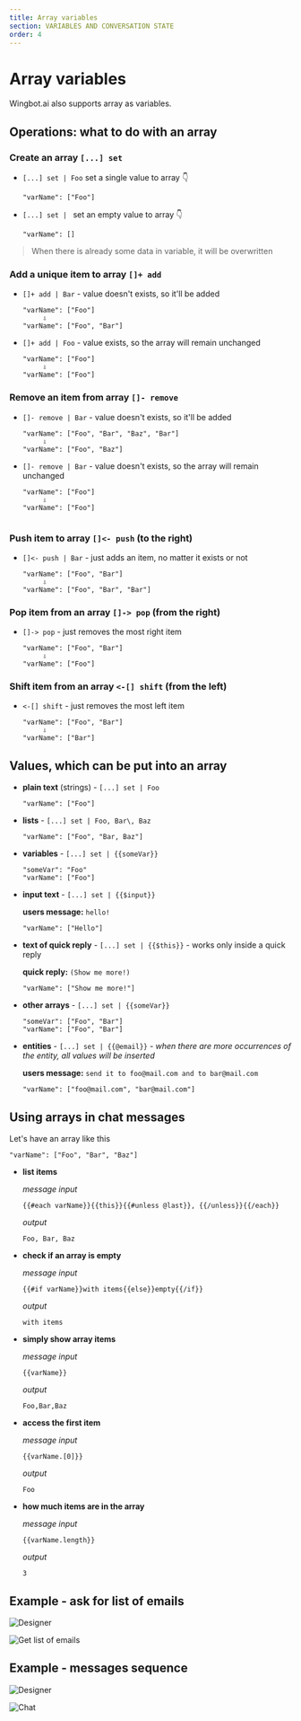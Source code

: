 ```yaml
---
title: Array variables
section: VARIABLES AND CONVERSATION STATE
order: 4
---
```


# Array variables

Wingbot.ai also supports array as variables.

## Operations: what to do with an array

### Create an array `[...] set`

- `[...] set | Foo` set a single value to array 👇
  ```
  "varName": ["Foo"]
  ```
- `[...] set | ` set an empty value to array 👇
  ```
  "varName": []
  ```

> When there is already some data in variable, it will be overwritten

### Add a unique item to array `[]+ add`

- `[]+ add | Bar` - value doesn't exists, so it'll be added
    ```
    "varName": ["Foo"]
         ⇩
    "varName": ["Foo", "Bar"]
    ```

- `[]+ add | Foo` - value exists, so the array will remain unchanged
    ```
    "varName": ["Foo"]
         ⇩
    "varName": ["Foo"]
    ```
### Remove an item from array `[]- remove`

- `[]- remove | Bar` - value doesn't exists, so it'll be added
    ```
    "varName": ["Foo", "Bar", "Baz", "Bar"]
         ⇩
    "varName": ["Foo", "Baz"]
    ```

- `[]- remove | Bar` - value doesn't exists, so the array will remain unchanged
    ```
    "varName": ["Foo"]
         ⇩
    "varName": ["Foo"]
    ```

  ```
### Push item to array `[]<- push` (to the right)

- `[]<- push | Bar` - just adds an item, no matter it exists or not
    ```
    "varName": ["Foo", "Bar"]
         ⇩
    "varName": ["Foo", "Bar", "Bar"]
    ```

### Pop item from an array `[]-> pop` (from the right)

- `[]-> pop` - just removes the most right item
    ```
    "varName": ["Foo", "Bar"]
         ⇩
    "varName": ["Foo"]
    ```

### Shift item from an array `<-[] shift` (from the left)

- `<-[] shift` - just removes the most left item
    ```
    "varName": ["Foo", "Bar"]
         ⇩
    "varName": ["Bar"]
    ```

## Values, which can be put into an array

- **plain text** (strings) - `[...] set | Foo`
  ```
  "varName": ["Foo"]
  ```

- **lists** - `[...] set | Foo, Bar\, Baz`
  ```
  "varName": ["Foo", "Bar, Baz"]
  ```

- **variables** - `[...] set | {{someVar}}`
  ```
  "someVar": "Foo"
  "varName": ["Foo"]
  ```

- **input text** - `[...] set | {{$input}}`

  **users message:** `hello!`
  ```
  "varName": ["Hello"]
  ```

- **text of quick reply** - `[...] set | {{$this}}` - works only inside a quick reply

  **quick reply:** `(Show me more!)`
  ```
  "varName": ["Show me more!"]
  ```

- **other arrays** - `[...] set | {{someVar}}`
  ```
  "someVar": ["Foo", "Bar"]
  "varName": ["Foo", "Bar"]
  ```

- **entities** - `[...] set | {{@email}}` - *when there are more occurrences of the entity, all values will be inserted*

  **users message:** `send it to foo@mail.com and to bar@mail.com`
  ```
  "varName": ["foo@mail.com", "bar@mail.com"]
  ```

## Using arrays in chat messages

Let's have an array like this

```
"varName": ["Foo", "Bar", "Baz"]
```

- **list items**

  *message input*

  ```
  {{#each varName}}{{this}}{{#unless @last}}, {{/unless}}{{/each}}
  ```

  *output*

  ```
  Foo, Bar, Baz
  ```

- **check if an array is empty**

  *message input*

  ```
  {{#if varName}}with items{{else}}empty{{/if}}
  ```

  *output*

  ```
  with items
  ```

- **simply show array items**

  *message input*

  ```
  {{varName}}
  ```

  *output*

  ```
  Foo,Bar,Baz
  ```

- **access the first item**

  *message input*

  ```
  {{varName.[0]}}
  ```

  *output*

  ```
  Foo
  ```
- **how much items are in the array**

  *message input*

  ```
  {{varName.length}}
  ```

  *output*

  ```
  3
  ```

## Example - ask for list of emails

![Designer](image.png)

![Get list of emails](<emailList.png>)

## Example - messages sequence

![Designer](image-2.png)

![Chat](image-1.png)